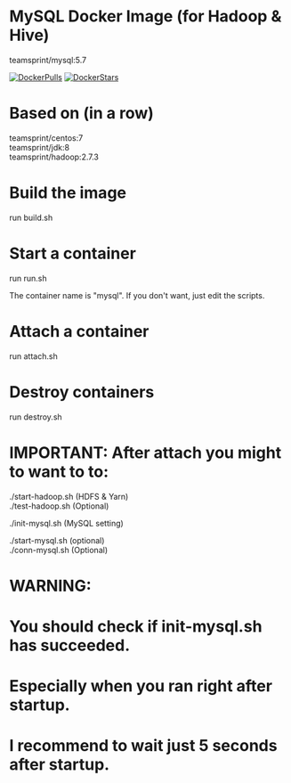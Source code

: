 # MySQL Docker Image (for Hadoop & Hive)

teamsprint/mysql:5.7

[![DockerPulls](https://img.shields.io/docker/pulls/teamsprint/docker-mysql.svg)](https://registry.hub.docker.com/u/teamsprint/docker-mysql/)
[![DockerStars](https://img.shields.io/docker/stars/teamsprint/docker-mysql.svg)](https://registry.hub.docker.com/u/teamsprint/docker-mysql/)

# Based on (in a row)

teamsprint/centos:7<br/>
teamsprint/jdk:8<br/>
teamsprint/hadoop:2.7.3<br/>

# Build the image

run build.sh

# Start a container

run run.sh

The container name is "mysql". If you don't want, just edit the scripts.

# Attach a container

run attach.sh

# Destroy containers

run destroy.sh

# IMPORTANT: After attach you might to want to to:
./start-hadoop.sh (HDFS & Yarn)<br/>
./test-hadoop.sh (Optional)<br/>

./init-mysql.sh (MySQL setting)<br/>

./start-mysql.sh (optional)<br/>
./conn-mysql.sh (Optional)<br/>

# WARNING:
# You should check if init-mysql.sh has succeeded.
# Especially when you ran right after startup.
# I recommend to wait just 5 seconds after startup.

